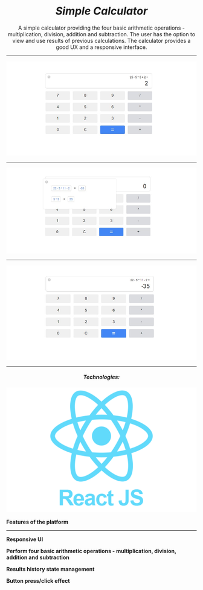 <h1 align="center"><i>Simple Calculator</i></h1>

<p align="center"> A simple calculator providing the four basic arithmetic operations - multiplication, division, addition and subtraction. The user has the option to view and use results of previous calculations. The calculator provides a good UX and a responsive interface.
</p>

<hr/>

<p align="center">
    <img src="./images/standard.jpg"/>
    <hr/>
    <img src="./images/history.jpg"/>
    <hr/>
    <img src="./images/history-result.jpg"/>
    <hr/>
<p>

<h4 align="center"><i>Technologies: </i></h3>

<div align="center" >
<img src="./images/react.png"/>
</div>

**Features of the platform**

<hr/>

<b>Responsive UI</b>

<b>Perform four basic arithmetic operations - multiplication, division, addition and subtraction</b>

<b>Results history state management</b>

<b>Button press/click effect</b>
